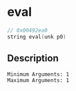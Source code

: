 # eval
```c
// 0x00492ea0
string eval(unk p0)
```
## Description
```
Minimum Arguments: 1
Maximum Arguments: 1
```
